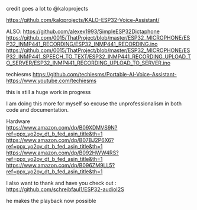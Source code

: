 credit goes a lot to @kaloprojects

https://github.com/kaloprojects/KALO-ESP32-Voice-Assistant/

ALSO:
https://github.com/alexex1993/SimpleESP32Dictaphone
https://github.com/0015/ThatProject/blob/master/ESP32_MICROPHONE/ESP32_INMP441_RECORDING/ESP32_INMP441_RECORDING.ino
https://github.com/0015/ThatProject/blob/master/ESP32_MICROPHONE/ESP32_INMP441_SPEECH_TO_TEXT/ESP32_INMP441_RECORDING_UPLOAD_TO_SERVER/ESP32_INMP441_RECORDING_UPLOAD_TO_SERVER.ino

techiesms
https://github.com/techiesms/Portable-AI-Voice-Assistant-
https://www.youtube.com/techiesms

this is still a huge work in progress  

I am doing this more for myself so excuse the unprofessionalism in both code and documentation.

Hardware  
https://www.amazon.com/dp/B09XDMVS9N?ref=ppx_yo2ov_dt_b_fed_asin_title&th=1    
https://www.amazon.com/dp/B07BJ2P6X6?ref=ppx_yo2ov_dt_b_fed_asin_title&th=1
https://www.amazon.com/dp/B092HWW4RS?ref=ppx_yo2ov_dt_b_fed_asin_title&th=1
https://www.amazon.com/dp/B096ZM9LL5?ref=ppx_yo2ov_dt_b_fed_asin_title&th=1

I also want to thank and have you check out :
https://github.com/schreibfaul1/ESP32-audioI2S

he makes the playback now possible

